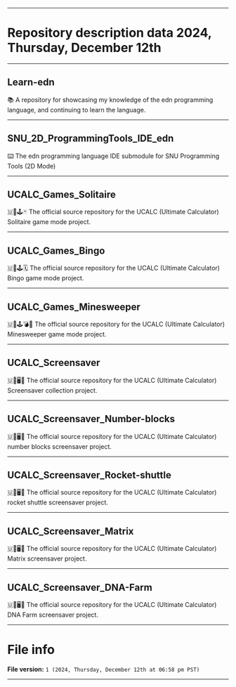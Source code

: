 
***

# Repository description data 2024, Thursday, December 12th

---

## Learn-edn

📚️ A repository for showcasing my knowledge of the edn programming language, and continuing to learn the language. 

---

## SNU_2D_ProgrammingTools_IDE_edn

⌨️ The edn programming language IDE submodule for SNU Programming Tools (2D Mode)

---

## UCALC_Games_Solitaire

🇺🧮️🕹️🃏️ The official source repository for the UCALC (Ultimate Calculator) Solitaire game mode project. 

---

## UCALC_Games_Bingo

🇺🧮️🕹️🗓️ The official source repository for the UCALC (Ultimate Calculator) Bingo game mode project. 

---

## UCALC_Games_Minesweeper

🇺🧮️🕹️💣️🧹️ The official source repository for the UCALC (Ultimate Calculator) Minesweeper game mode project. 

---

## UCALC_Screensaver

🇺🧮️🖥️✨️ The official source repository for the UCALC (Ultimate Calculator) Screensaver collection project.

---

## UCALC_Screensaver_Number-blocks

🇺🧮️🖥️✨️ The official source repository for the UCALC (Ultimate Calculator) number blocks screensaver project.

---

## UCALC_Screensaver_Rocket-shuttle

🇺🧮️🖥️✨️ The official source repository for the UCALC (Ultimate Calculator) rocket shuttle screensaver project.

---

## UCALC_Screensaver_Matrix

🇺🧮️🖥️✨️ The official source repository for the UCALC (Ultimate Calculator) Matrix screensaver project.

---

## UCALC_Screensaver_DNA-Farm

🇺🧮️🖥️✨️ The official source repository for the UCALC (Ultimate Calculator) DNA Farm screensaver project.

***

# File info

**File version:** `1 (2024, Thursday, December 12th at 06:58 pm PST)`

***

